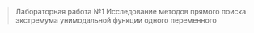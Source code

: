 > Лабораторная работа №1 Исследование методов прямого поиска экстремума унимодальной функции одного переменного
